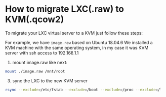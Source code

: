 # How to migrate LXC(.raw) to KVM(.qcow2)



To migrate your LXC virtual server to a KVM just follow these steps:

For example, we have `image.raw` based on Ubuntu 18.04.6
We installed a KVM machine with the same operating system, 
in my case it was KVM server with ssh access to 192.168.1.1

1) mount image.raw like next:

```bash
mount ./image.raw /mnt/root
```

3) sync the LXC to the new KVM server

```bash
rsync --exclude=/etc/fstab --exclude=/boot --exclude=/proc --exclude=/lib/modules/ --exclude=/etc/udev --exclude=/lib/udev --exclude=/sys -e ssh --delete --numeric-ids -avpogtStlHz /mnt/root/ root@192.168.1.1:/
```



